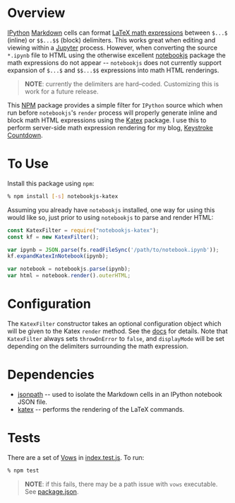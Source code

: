 # Overview

[IPython](http://ipython.readthedocs.io/en/stable/index.html)
[Markdown](https://daringfireball.net/projects/markdown/) cells can format
[LaTeX math expressions](http://web.ift.uib.no/Teori/KURS/WRK/TeX/symALL.html) between `$...$` (inline) or
`$$...$$` (block) delimiters. This works great when editing and viewing within a
[Jupyter](http://jupyter.readthedocs.io/en/latest/) process. However, when converting the source `*.ipynb` file
to HTML using the otherwise excellent [notebookjs](https://github.com/jsvine/notebookjs) package the math
expressions do not appear -- `notebookjs` does not currently support expansion of `$...$` and `$$...$$`
expressions into math HTML renderings.

> **NOTE**: currently the delimiters are hard–coded. Customizing this is work for a future release.

This [NPM](https://www.npmjs.com) package provides a simple filter for `IPython` source which when run before
`notebookjs`'s `render` process will properly generate inline and block math HTML expressions using the
[Katex](https://github.com/Khan/KaTeX) package. I use this to perform server-side math expression rendering for
my blog, [Keystroke Countdown](https://keystrokecountdown.com).

# To Use

Install this package using `npm`:

```bash
% npm install [-s] notebookjs-katex
```

Assuming you already have `notebookjs` installed, one way for using this would like so, just prior to using
`notebookjs` to parse and render HTML:

```javascript
const KatexFilter = require("notebookjs-katex");
const kf = new KatexFilter();

var ipynb = JSON.parse(fs.readFileSync('/path/to/notebook.ipynb'));
kf.expandKatexInNotebook(ipynb);

var notebook = notebookjs.parse(ipynb);
var html = notebook.render().outerHTML;
```

# Configuration

The `KatexFilter` constructor takes an optional configuration object which will be given to the Katex `render`
method. See the [docs](https://github.com/Khan/KaTeX#rendering-options) for details. Note that `KatexFilter`
always sets `throwOnError` to `false`, and `displayMode` will be set depending on the delimiters surrounding the
math expression.

# Dependencies

* [jsonpath](https://github.com/dchester/jsonpath) -- used to isolate the Markdown cells in an IPython notebook
  JSON file.
* [katex](https://github.com/Khan/KaTeX) -- performs the rendering of the LaTeX commands.

# Tests

There are a set of [Vows](http://vowsjs.org) in [index.test.js](index.test.js). To run:

```bash
% npm test
```

> **NOTE**: if this fails, there may be a path issue with `vows` executable. See [package.json](package.json).
